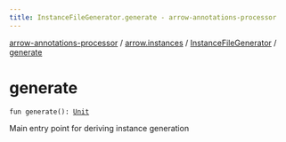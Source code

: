 ```yaml
---
title: InstanceFileGenerator.generate - arrow-annotations-processor
---
```


[arrow-annotations-processor](../../index.html) / [arrow.instances](../index.html) / [InstanceFileGenerator](index.html) / [generate](./generate.html)

# generate

`fun generate(): `[`Unit`](https://kotlinlang.org/api/latest/jvm/stdlib/kotlin/-unit/index.html)

Main entry point for deriving instance generation

